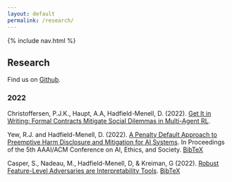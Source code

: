 ```yaml
---
layout: default
permalink: /research/
---
```


{% include nav.html %}

## Research

Find us on [Github](https://github.com/Algorithmic-Alignment-Lab).

### 2022

Christoffersen, P.J.K., Haupt, A.A, Hadfield-Menell, D. (2022). [Get It in Writing: Formal Contracts Mitigate Social Dilemmas in Multi-Agent RL](https://arxiv.org/abs/2208.10469).

Yew, R.J. and Hadfield-Menell, D. (2022). [A Penalty Default Approach to Preemptive Harm Disclosure and Mitigation for AI Systems](https://dl.acm.org/doi/10.1145/3514094.3534130). In Proceedings of the 5th AAAI/ACM Conference on AI, Ethics, and Society. [BibTeX](https://scholar.googleusercontent.com/scholar.bib?q=info:Zy8cJGbw9QUJ:scholar.google.com/&output=citation&scisdr=CgWTYX5AEPyMg45o47g:AAGBfm0AAAAAYwVu-7hfL7sgjbex8wF3U-g2nDKsY20o&scisig=AAGBfm0AAAAAYwVu-y80HvtCEX2eXNg2NM7Ki7kE-BiC&scisf=4&ct=citation&cd=-1&hl=en)

Casper, S., Nadeau, M., Hadfield-Menell, D, & Kreiman, G (2022). [Robust Feature-Level Adversaries are Interpretability Tools](https://arxiv.org/abs/2110.03605). [BibTeX](https://dblp.uni-trier.de/rec/journals/corr/abs-2110-03605.html?view=bibtex)   


